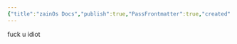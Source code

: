 ```yaml
---
{"title":"zainOs Docs","publish":true,"PassFrontmatter":true,"created":"2025-03-20T17:48:55.386+02:00","updated":"2025-09-04T12:46:40.471+03:00"}
---
```



fuck u
idiot